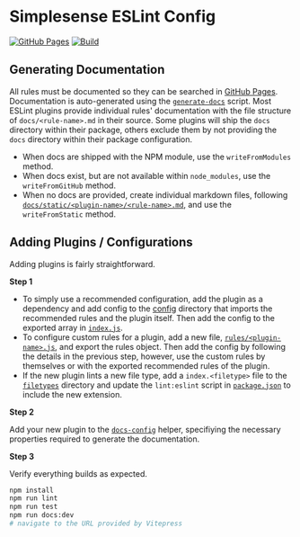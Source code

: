 # Simplesense ESLint Config

[![GitHub Pages](https://img.shields.io/static/v1?label=GitHub&message=Pages&color=informational&style=flat-square&logo=github)](https://simplesenseio.github.io/eslint-config-simplesense/)
[![Build](https://github.com/simplesenseio/eslint-config-simplesense/actions/workflows/build.yaml/badge.svg?branch=main&style=flat-square)](https://github.com/simplesenseio/eslint-config-simplesense/actions/workflows/build.yaml)


## Generating Documentation

All rules must be documented so they can be searched in [GitHub Pages](https://simplesenseio.github.io/eslint-config-simplesense/).
Documentation is auto-generated using the [`generate-docs`](./scripts/generate-docs.js) script.
Most ESLint plugins provide individual rules' documentation with the file structure of `docs/<rule-name>.md` in their source.
Some plugins will ship the `docs` directory within their package, others exclude them by not providing the `docs` directory within their package configuration.

- When docs are shipped with the NPM module, use the `writeFromModules` method.
- When docs exist, but are not available within `node_modules`, use the `writeFromGitHub` method.
- When no docs are provided, create individual markdown files, following [`docs/static/<plugin-name>/<rule-name>.md`](./docs/static/), and use the `writeFromStatic` method.

## Adding Plugins / Configurations

Adding plugins is fairly straightforward.

**Step 1**

- To simply use a recommended configuration, add the plugin as a dependency and add config to the [config](./config/) directory that imports the recommended rules and the plugin itself. Then add the config to the exported array in [`index.js`](./index.js).
- To configure custom rules for a plugin, add a new file, [`rules/<plugin-name>.js`](./rules/), and export the rules object. Then add the config by following the details in the previous step, however, use the custom rules by themselves or with the exported recommended rules of the plugin.
- If the new plugin lints a new file type, add a `index.<filetype>` file to the [`filetypes`](./filetypes/) directory and update the `lint:eslint` script in [`package.json`](./package.json) to include the new extension.

**Step 2**

Add your new plugin to the [`docs-config`](./helpers/docs-config.js) helper, specifiying the necessary properties required to generate the documentation.

**Step 3**

Verify everything builds as expected.

```bash
npm install
npm run lint
npm run test
npm run docs:dev
# navigate to the URL provided by Vitepress
```
